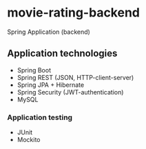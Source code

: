 # movie-rating-backend
Spring Application (backend) 

## Application technologies 
- Spring Boot
- Spring REST (JSON, HTTP-client-server)
- Spring JPA + Hibernate
- Spring Security (JWT-authentication)
- MySQL

### Application testing
- JUnit
- Mockito 
